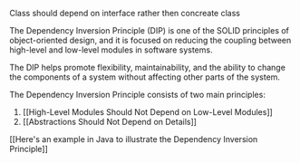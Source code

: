 Class should depend on interface rather then concreate class

The Dependency Inversion Principle (DIP) is one of the SOLID principles of object-oriented design, and it is focused on reducing the coupling between high-level and low-level modules in software systems.

The DIP helps promote flexibility, maintainability, and the ability to change the components of a system without affecting other parts of the system.

The Dependency Inversion Principle consists of two main principles:

1. [[High-Level Modules Should Not Depend on Low-Level Modules]]
2. [[Abstractions Should Not Depend on Details]]

[[Here's an example in Java to illustrate the Dependency Inversion Principle]]
